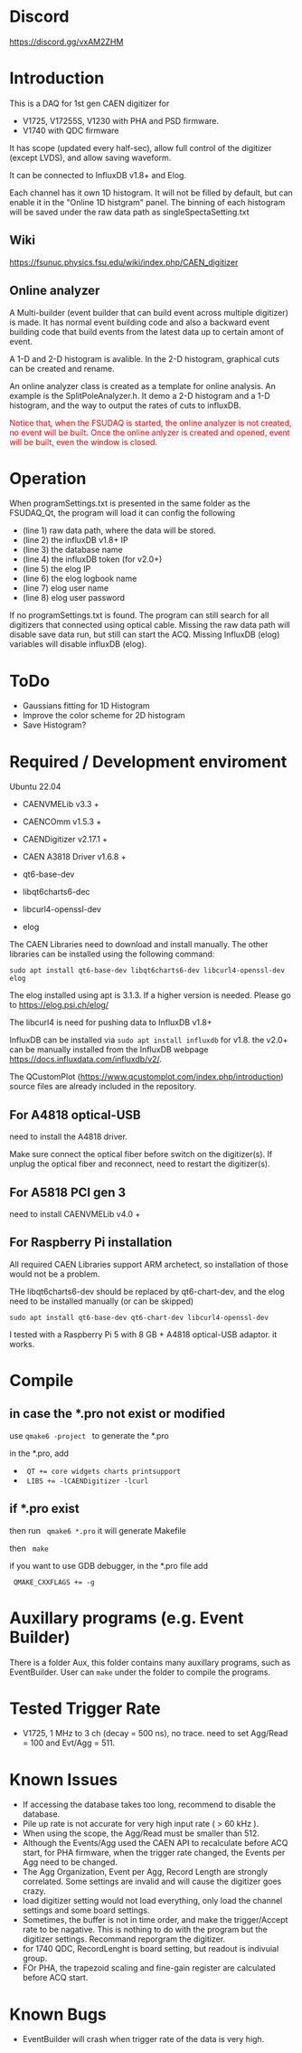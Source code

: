 # Discord 

https://discord.gg/vxAM2ZHM

# Introduction

This is a DAQ for 1st gen CAEN digitizer for 

- V1725, V17255S, V1230 with PHA and PSD firmware.
- V1740 with QDC firmware

It has scope (updated every half-sec), allow full control of the digitizer (except LVDS), and allow saving waveform.

It can be connected to InfluxDB v1.8+ and Elog.

Each channel has it own 1D histogram. It will not be filled by default, but can enable it in the "Online 1D histgram" panel. The binning of each histogram will be saved under the raw data path as singleSpectaSetting.txt

## Wiki
https://fsunuc.physics.fsu.edu/wiki/index.php/CAEN_digitizer

## Online analyzer
A Multi-builder (event builder that can build event across multiple digitizer) is made. It has normal event building code and also a backward event building code that build events from the latest data up to certain amont of event.

A 1-D and 2-D histogram is avalible. In the 2-D histogram, graphical cuts can be created and rename.

An online analyzer class is created as a template for online analysis. An example is the SplitPoleAnalyzer.h. It demo a 2-D histogram and a 1-D histogram, and the way to output the rates of cuts to influxDB.

<span style="color:red;">Notice that, when the FSUDAQ is started, the online analyzer is not created, no event will be built. Once the online anlyzer is created and opened, event will be built, even the window is closed. </span>

# Operation

When programSettings.txt is presented in the same folder as the FSUDAQ_Qt, the program will load it can config the following 

- (line 1) raw data path, where the data will be stored.
- (line 2) the influxDB v1.8+ IP
- (line 3) the database name
- (line 4) the influxDB token (for v2.0+)
- (line 5) the elog IP
- (line 6) the elog logbook name
- (line 7) elog user name
- (line 8) elog user password

If no programSettings.txt is found. The program can still search for all digitizers that connected using optical cable. 
Missing the raw data path will disable save data run, but still can start the ACQ. Missing InfluxDB (elog) variables will disable influxDB (elog). 


# ToDo

- Gaussians fitting for 1D Histogram
- Improve the color scheme for 2D histogram
- Save Histogram?

# Required / Development enviroment

Ubuntu 22.04

- CAENVMELib v3.3 +
- CAENCOmm v1.5.3 +
- CAENDigitizer v2.17.1 +
- CAEN A3818 Driver v1.6.8 +

- qt6-base-dev
- libqt6charts6-dec
- libcurl4-openssl-dev
- elog

The CAEN Libraries need to download and install manually. The other libraries can be installed using the following command:

`sudo apt install qt6-base-dev libqt6charts6-dev libcurl4-openssl-dev elog`

The elog installed using apt is 3.1.3. If a higher version is needed. Please go to https://elog.psi.ch/elog/

The libcurl4 is need for pushing data to InfluxDB v1.8+

InfluxDB can be installed via `sudo apt install influxdb` for v1.8. the v2.0+ can be manually installed from the InfluxDB webpage https://docs.influxdata.com/influxdb/v2/.

The QCustomPlot (https://www.qcustomplot.com/index.php/introduction) source files are already included in the repository.

## For A4818 optical-USB 

need to install the A4818 driver.

Make sure connect the optical fiber before switch on the digitizer(s). If unplug the optical fiber and reconnect, need to restart the digitizer(s).

## For A5818 PCI gen 3

need to install CAENVMELib v4.0 +

## For Raspberry Pi installation

All required CAEN Libraries support ARM archetect, so installation of those would not be a problem.

THe libqt6charts6-dev should be replaced by qt6-chart-dev, and the elog need to be installed manually (or can be skipped)

`sudo apt install qt6-base-dev qt6-chart-dev libcurl4-openssl-dev`

I tested with a Raspberry Pi 5 with 8 GB + A4818 optical-USB adaptor. it works.

# Compile

## in case the *.pro not exist or modified
use `qmake6 -project ` to generate the *.pro

in the *.pro, add 

- ` QT += core widgets charts printsupport`
- ` LIBS += -lCAENDigitizer -lcurl`

## if *.pro exist

then run ` qmake6 *.pro` it will generate Makefile

then  ` make`

if you want to use GDB debugger, in the *.pro file add

` QMAKE_CXXFLAGS += -g`

# Auxillary programs (e.g. Event Builder)

There is a folder Aux, this folder contains many auxillary programs, such as EventBuilder. User can `make` under the folder to compile the programs.

# Tested Trigger Rate

* V1725, 1 MHz to 3 ch (decay = 500 ns), no trace. need to set Agg/Read = 100 and Evt/Agg = 511.

# Known Issues

* If accessing the database takes too long, recommend to disable the database.
* Pile up rate is not accurate for very high input rate ( > 60 kHz ).
* When using the scope, the Agg/Read must be smaller than 512.
* Although the Events/Agg used the CAEN API to recalculate before ACQ start, for PHA firmware, when the trigger rate changed, the Events per Agg need to be changed.
* The Agg Organization, Event per Agg, Record Length are strongly correlated. Some settings are invalid and will cause the digitizer goes crazy.
* load digitizer setting would not load everything, only load the channel settings and some board settings.
* Sometimes, the buffer is not in time order, and make the trigger/Accept rate to be nagative. This is nothing to do with the program but the digitizer settings. Recommand reporgram the digitizer.
* for 1740 QDC, RecordLenght is board setting, but readout is indivuial group.
* FOr PHA, the trapezoid scaling and fine-gain register are calculated before ACQ start.

# Known Bugs

* EventBuilder will crash when trigger rate of the data is very high.